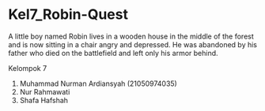 # Kel7_Robin-Quest
A little boy named Robin lives in a wooden house in the middle of the forest and is now sitting in a chair angry and depressed. He was abandoned by his father who died on the battlefield and left only his armor behind.  

Kelompok 7
1. Muhammad Nurman Ardiansyah (21050974035)
2. Nur Rahmawati
3. Shafa Hafshah
